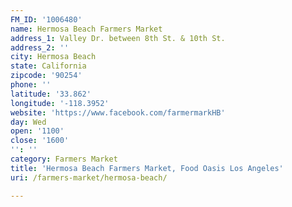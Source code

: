 ```yaml
---
FM_ID: '1006480'
name: Hermosa Beach Farmers Market
address_1: Valley Dr. between 8th St. & 10th St.
address_2: ''
city: Hermosa Beach
state: California
zipcode: '90254'
phone: ''
latitude: '33.862'
longitude: '-118.3952'
website: 'https://www.facebook.com/farmermarkHB'
day: Wed
open: '1100'
close: '1600'
'': ''
category: Farmers Market
title: 'Hermosa Beach Farmers Market, Food Oasis Los Angeles'
uri: /farmers-market/hermosa-beach/

---
```

